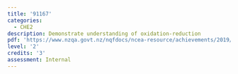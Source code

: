 ```yaml
---
title: '91167'
categories:
  - CHE2
description: Demonstrate understanding of oxidation-reduction
pdf: 'https://www.nzqa.govt.nz/nqfdocs/ncea-resource/achievements/2019/as91167.pdf'
level: '2'
credits: '3'
assessment: Internal
---
```


